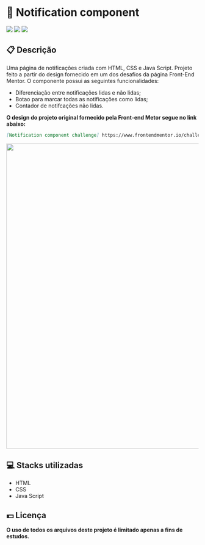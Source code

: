 <h1>👾 Notification component</h1>
<div class="badges">
  <img src="https://img.shields.io/badge/html5-%23E34F26.svg?style=for-the-badge&logo=html5&logoColor=white">
  <img src="https://img.shields.io/badge/css3-%231572B6.svg?style=for-the-badge&logo=css3&logoColor=white">
  <img src="https://img.shields.io/badge/javascript-%23323330.svg?style=for-the-badge&logo=javascript&logoColor=%23F7DF1E">
</div>

<h2>📋 Descrição</h2>
<p>
    Uma página de notificações criada com HTML, CSS e Java Script. Projeto feito a partir do design fornecido
    em um dos desafios da página Front-End Mentor. O componente possui as seguintes funcionalidades:
</p>
<ul>
  <li>Diferenciação entre notificações lidas e não lidas;</li>
  <li>Botao para marcar todas as notificações como lidas;</li>
  <li>Contador de notifcações não lidas.</li>
</ul>
<p><b>O design do projeto original fornecido pela Front-end Metor segue no link abaixo:</b></p>

```md
[Notification component challenge] https://www.frontendmentor.io/challenges/notifications-page-DqK5QAmKbC
```

<img width="800px" src="https://user-images.githubusercontent.com/105606295/193695631-206cccfe-66d5-4ec3-8edc-c54254549b75.png">


<h2> 💻 Stacks utilizadas</h2>
<ul>
  <li>HTML</li>
  <li>CSS</li>
  <li>Java Script</li>
</ul>

<h2> 💵 Licença</h2>
<p><b>O uso de todos os arquivos deste projeto é limitado apenas a fins de estudos.<b></p>
